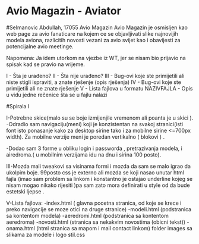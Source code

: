 # Avio Magazin - Aviator
#Selmanovic Abdullah, 17055
Avio Magazin 
Avio Magazin je osmisljen kao web page za avio fanaticare na kojem ce se objavljivati slike najnovijih modela aviona, razlicitih novosti vezani za avio svijet kao i obavijesti za potencijalne avio meetinge.

Napomena: Ja idem utorkom na vjezbe iz WT, jer se nisam bio prijavio na spisak kad se pravio na vrijeme.

I  - Šta je urađeno? 
II  - Šta nije urađeno?
III - Bug-ovi koje ste primijetili ali niste stigli ispraviti, a znate rješenje (opis rješenja)
IV  - Bug-ovi koje ste primijetili ali ne znate rješenje
V  - Lista fajlova u formatu NAZIVFAJLA - Opis u vidu jedne rečenice šta se u fajlu nalazi

#Spirala I 

I-Potrebne skice(malo su se boje izmijenjile vremenom ali poanta je u skici ).
-Odradio sam navigaciju(meni) koji je konzistentan na svakoj stranici(isti font isto ponasanje kako za desktop sirine tako i za mobilne sirine <=700px width). Za mobilne verzije meni je poredan vertikalno ( blokovi ) .

-Dodao sam 3 forme u obliku login i passworda , pretrazivanja modela, i airedroma.(  u mobilnim verzijama idu na dnu i sirina 100 posto).

III-Mozda mali tweakovi sa visinama formi i mozda da sam se malo igrao da ukolpim boje.  99posto css je externo ali mozda se koji nasao unutar html fajla (imao sam problem sa linkom i konstantno je ostajao underline kojeg se nisam mogao nikako rijesiti )pa sam zato mora definirati u style od <a> da bude estetski ljepse   .

V-Lista fajlova:
  -index.html ( glavna pocetna stranica, od koje se krece i preko navigacije se moze otici na druge stranice) 
  -modeli.html (podstranica sa kontentom modela)
  -aeredromi.html (podstranica sa kontentom aeredroma)
  -novosti.html (stranica sa nekakvim novostima (obicni tekst))
  -onama.html (html stranica sa mapom i mail contact linkom)
  folder images sa slikama za modele i logo
  stil.css

